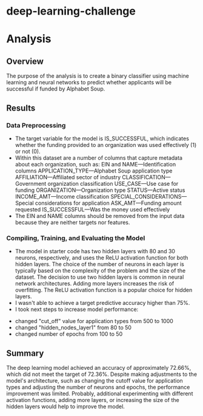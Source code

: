 # deep-learning-challenge

# Analysis

## Overview
The purpose of the analysis is to create a binary classifier using machine learning and neural networks to predict whether applicants will be successful if funded by Alphabet Soup.

## Results

### Data Preprocessing

* The target variable for the model is IS_SUCCESSFUL, which indicates whether the funding provided to an organization was used effectively (1) or not (0).
* Within this dataset are a number of columns that capture metadata about each organization, such as:
EIN and NAME—Identification columns
APPLICATION_TYPE—Alphabet Soup application type
AFFILIATION—Affiliated sector of industry
CLASSIFICATION—Government organization classification
USE_CASE—Use case for funding
ORGANIZATION—Organization type
STATUS—Active status
INCOME_AMT—Income classification
SPECIAL_CONSIDERATIONS—Special considerations for application
ASK_AMT—Funding amount requested
IS_SUCCESSFUL—Was the money used effectively
* The EIN and NAME columns should be removed from the input data because they are neither targets nor features. 

### Compiling, Training, and Evaluating the Model

* The model in starter code has two hidden layers with 80 and 30 neurons, respectively, and uses the ReLU activation function for both hidden layers. The choice of the number of neurons in each layer is typically based on the complexity of the problem and the size of the dataset. The decision to use two hidden layers is common in neural network architectures. Adding more layers increases the risk of overfitting. 
The ReLU activation function is a popular choice for hidden layers.
* I wasn't able to achieve a target predictive accuracy higher than 75%.
* I took next steps to increase model performance:
- changed "cut_off" value for application types from 500 to 1000
- changed "hidden_nodes_layer1" from 80 to 50
- changed number of epochs from 100 to 50

## Summary

The deep learning model achieved an accuracy of approximately 72.66%, which did not meet the target of 72.36%. Despite making adjustments to the model's architecture, such as changing the cutoff value for application types and adjusting the number of neurons and epochs, the performance improvement was limited. Probably, additional experimenting with different activation functions, adding more layers, or increasing the size of the hidden layers would help to improve the model.